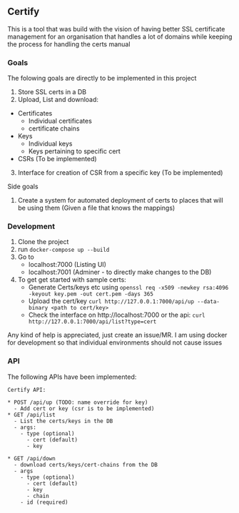 ## Certify

This is a tool that was build with the vision of having better SSL certificate management for an organisation that
handles a lot of domains while keeping the process for handling the certs manual

### Goals

The folowing goals are directly to be implemented in this project

1. Store SSL certs in a DB
2. Upload, List and download:
  * Certificates
    - Individual certificates
    - certificate chains
  * Keys
    - Individual keys
    - Keys pertaining to specific cert
  * CSRs (To be implemented)
3. Interface for creation of CSR from a specific key (To be implemented)

Side goals

1. Create a system for automated deployment of certs to places that will be using them (Given a file that knows the mappings)

### Development

1. Clone the project
2. run `docker-compose up --build`
3. Go to 
   - localhost:7000 (Listing UI)
   - localhost:7001 (Adminer - to directly make changes to the DB)
4. To get get started with sample certs:
   - Generate Certs/keys etc using `openssl req -x509 -newkey rsa:4096 -keyout key.pem -out cert.pem -days 365`
   - Upload the cert/key `curl http://127.0.0.1:7000/api/up --data-binary <path to cert/key>`
   - Check the interface on http://localhost:7000 or the api: `curl http://127.0.0.1:7000/api/list?type=cert`

Any kind of help is appreciated, just create an issue/MR.
I am using docker for development so that individual environments should not cause issues

### API

The following APIs have been implemented:

```
Certify API:

* POST /api/up (TODO: name override for key)
  - Add cert or key (csr is to be implemented)
* GET /api/list
  - List the certs/keys in the DB
  - args:
    - type (optional)
      - cert (default)
      - key

* GET /api/down
  - download certs/keys/cert-chains from the DB
  - args
    - type (optional)
      - cert (default)
      - key
      - chain
    - id (required)
```
